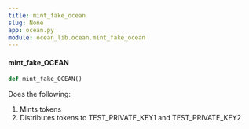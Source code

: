 ```yaml
---
title: mint_fake_ocean
slug: None
app: ocean.py
module: ocean_lib.ocean.mint_fake_ocean
---
```

#### mint\_fake\_OCEAN

```python
def mint_fake_OCEAN()
```

Does the following:
1. Mints tokens
2. Distributes tokens to TEST_PRIVATE_KEY1 and TEST_PRIVATE_KEY2

